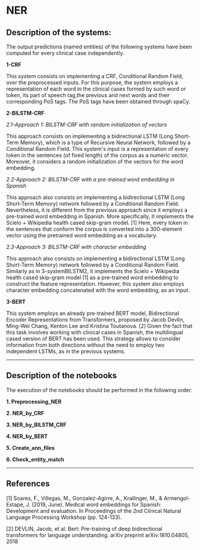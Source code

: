# NER


## **Description of the systems:**

The output predictions (named entities) of the following systems have been computed for every clinical case independently.

**1-CRF**

This system consists on implementing a CRF, Conditional Random Field, over the preprocessed inputs. For this purpose, the system employs a representation of each word in the clinical cases formed by such word or token, its part of speech tag,the previous and next words and their corresponding PoS tags. The PoS tags have been obtained through spaCy.


**2-BILSTM-CRF**

*2.1-Approach 1: BILSTM-CRF with random initialization of vectors*

This approach consists on implementing a bidirectional LSTM (Long Short-Term Memory), which is a type of Recursive Neural Network, followed by a Conditional Random Field. This system's input is a representation of every token in the sentences (of fixed length) of the corpus as a numeric vector. Moreover, it considers a random initialization of the vectors for the word embedding. 

*2.2-Approach 2: BILSTM-CRF with a pre-trained word embedding in Spanish*

This approach also consists on implementing a bidirectional LSTM (Long Short-Term Memory) network followed by a Conditional Random Field. Nevertheless, it is different from the previous approach since it employs a pre-trained word embedding in Spanish. More specifically, it implements the Scielo + Wikipedia health cased skip-gram model. [1] Here, every token in the sentences that conform the corpus is converted into a 300-element vector using the pretrained word embedding as a vocabulary.  

*2.3-Approach 3: BILSTM-CRF with character embedding*

This approach also consists on implementing a bidirectional LSTM (Long Short-Term Memory) network followed by a Conditional Random Field. Similarly as in 3-systemBILSTM2, it implements the Scielo + Wikipedia health cased skip-gram model [1] as a pre-trained word embedding to construct the feature representation. However, this system also employs character embedding concatenated with the word embedding, as an input. 

**3-BERT**

This system employs an already pre-trained BERT model, Bidirectional Encoder Representations from Transformers, proposed by Jacob Devlin, Ming-Wei Chang, Kenton Lee and Kristina Toutanova. [2] Given the fact that this task involves working with clinical cases in Spanish, the multilingual cased version of BERT has been used. This strategy allows to consider information from both directions without the need to employ two independent LSTMs, as in the previous systems. 

****

## **Description of the notebooks**

The execution of the notebooks should be performed in the following order:

**1. Preprocessing_NER**

**2. NER_by_CRF**

**3. NER_by_BILSTM_CRF**

**4. NER_by_BERT**

**5. Create_ann_files**

**6. Check_entity_match**

****

## References

[1] Soares, F., Villegas, M., Gonzalez-Agirre, A., Krallinger, M., & Armengol-Estapé, J. (2019, June). Medical word embeddings for Spanish: Development and evaluation. In Proceedings of the 2nd Clinical Natural Language Processing Workshop (pp. 124-133).

[2] DEVLIN, Jacob, et al. Bert: Pre-training of deep bidirectional transformers for language understanding. arXiv preprint arXiv:1810.04805, 2018
